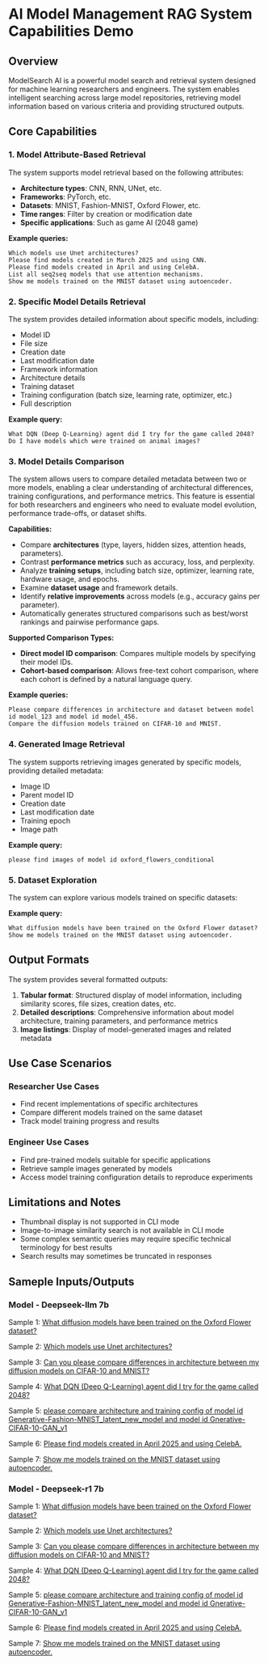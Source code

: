 # AI Model Management RAG System Capabilities Demo

## Overview

ModelSearch AI is a powerful model search and retrieval system designed for machine learning researchers and engineers. The system enables intelligent searching across large model repositories, retrieving model information based on various criteria and providing structured outputs.

## Core Capabilities

### 1. Model Attribute-Based Retrieval

The system supports model retrieval based on the following attributes:

- **Architecture types**: CNN, RNN, UNet, etc.
- **Frameworks**: PyTorch, etc.
- **Datasets**: MNIST, Fashion-MNIST, Oxford Flower, etc.
- **Time ranges**: Filter by creation or modification date
- **Specific applications**: Such as game AI (2048 game)

**Example queries:**
```
Which models use Unet architectures?
Please find models created in March 2025 and using CNN.
Please find models created in April and using CelebA.
List all seq2seq models that use attention mechanisms.
Show me models trained on the MNIST dataset using autoencoder.
```

### 2. Specific Model Details Retrieval

The system provides detailed information about specific models, including:

- Model ID
- File size
- Creation date
- Last modification date
- Framework information
- Architecture details
- Training dataset
- Training configuration (batch size, learning rate, optimizer, etc.)
- Full description

**Example query:**
```
What DQN (Deep Q-Learning) agent did I try for the game called 2048?
Do I have models which were trained on animal images?
```

### 3. Model Details Comparison

The system allows users to compare detailed metadata between two or more models, enabling a clear understanding of architectural differences, training configurations, and performance metrics. This feature is essential for both researchers and engineers who need to evaluate model evolution, performance trade-offs, or dataset shifts.

**Capabilities:**
- Compare **architectures** (type, layers, hidden sizes, attention heads, parameters).
- Contrast **performance metrics** such as accuracy, loss, and perplexity.
- Analyze **training setups**, including batch size, optimizer, learning rate, hardware usage, and epochs.
- Examine **dataset usage** and framework details.
- Identify **relative improvements** across models (e.g., accuracy gains per parameter).
- Automatically generates structured comparisons such as best/worst rankings and pairwise performance gaps.

**Supported Comparison Types:**
- **Direct model ID comparison**: Compares multiple models by specifying their model IDs.
- **Cohort-based comparison**: Allows free-text cohort comparison, where each cohort is defined by a natural language query.

**Example queries:**
```
Please compare differences in architecture and dataset between model id model_123 and model id model_456.
Compare the diffusion models trained on CIFAR-10 and MNIST.
```

### 4. Generated Image Retrieval

The system supports retrieving images generated by specific models, providing detailed metadata:

- Image ID
- Parent model ID
- Creation date
- Last modification date
- Training epoch
- Image path

**Example query:**
```
please find images of model id oxford_flowers_conditional
```

### 5. Dataset Exploration

The system can explore various models trained on specific datasets:

**Example query:**
```
What diffusion models have been trained on the Oxford Flower dataset?
Show me models trained on the MNIST dataset using autoencoder.
```

## Output Formats

The system provides several formatted outputs:

1. **Tabular format**: Structured display of model information, including similarity scores, file sizes, creation dates, etc.
2. **Detailed descriptions**: Comprehensive information about model architecture, training parameters, and performance metrics
3. **Image listings**: Display of model-generated images and related metadata

## Use Case Scenarios

### Researcher Use Cases

- Find recent implementations of specific architectures
- Compare different models trained on the same dataset
- Track model training progress and results

### Engineer Use Cases

- Find pre-trained models suitable for specific applications
- Retrieve sample images generated by models
- Access model training configuration details to reproduce experiments

## Limitations and Notes

- Thumbnail display is not supported in CLI mode
- Image-to-image similarity search is not available in CLI mode
- Some complex semantic queries may require specific technical terminology for best results
- Search results may sometimes be truncated in responses

## Sameple Inputs/Outputs

### Model - Deepseek-llm 7b

Sample 1: [What diffusion models have been trained on the Oxford Flower dataset?](https://github.com/ynyeh0221/model-insight-rag/blob/main/demo/deepseek-llm/sample_input_output_1.md)

Sample 2: [Which models use Unet architectures?](https://github.com/ynyeh0221/model-insight-rag/blob/main/demo/deepseek-llm/sample_input_output_2.md)

Sample 3: [Can you please compare differences in architecture between my diffusion models on CIFAR-10 and MNIST?](https://github.com/ynyeh0221/model-insight-rag/blob/main/demo/deepseek-llm/sample_input_output_3.md)

Sample 4: [What DQN (Deep Q-Learning) agent did I try for the game called 2048?](https://github.com/ynyeh0221/model-insight-rag/blob/main/demo/deepseek-llm/sample_input_output_4.md)

Sample 5: [please compare architecture and training config of model id Generative-Fashion-MNIST_latent_new_model and model id Gnerative-CIFAR-10-GAN_v1](https://github.com/ynyeh0221/model-insight-rag/blob/main/demo/deepseek-llm/sample_input_output_5.md)

Sample 6: [Please find models created in April 2025 and using CelebA.](https://github.com/ynyeh0221/model-insight-rag/blob/main/demo/deepseek-llm/sample_input_output_6.md)

Sample 7: [Show me models trained on the MNIST dataset using autoencoder.](https://github.com/ynyeh0221/model-insight-rag/blob/main/demo/deepseek-llm/sample_input_output_7.md)

### Model - Deepseek-r1 7b

Sample 1: [What diffusion models have been trained on the Oxford Flower dataset?](https://github.com/ynyeh0221/model-insight-rag/blob/main/demo/deepseek-r1/sample_input_output_1.md)

Sample 2: [Which models use Unet architectures?](https://github.com/ynyeh0221/model-insight-rag/blob/main/demo/deepseek-r1/sample_input_output_2.md)

Sample 3: [Can you please compare differences in architecture between my diffusion models on CIFAR-10 and MNIST?](https://github.com/ynyeh0221/model-insight-rag/blob/main/demo/deepseek-r1/sample_input_output_3.md)

Sample 4: [What DQN (Deep Q-Learning) agent did I try for the game called 2048?](https://github.com/ynyeh0221/model-insight-rag/blob/main/demo/deepseek-r1/sample_input_output_4.md)

Sample 5: [please compare architecture and training config of model id Generative-Fashion-MNIST_latent_new_model and model id Gnerative-CIFAR-10-GAN_v1](https://github.com/ynyeh0221/model-insight-rag/blob/main/demo/deepseek-r1/sample_input_output_5.md)

Sample 6: [Please find models created in April 2025 and using CelebA.](https://github.com/ynyeh0221/model-insight-rag/blob/main/demo/deepseek-r1/sample_input_output_6.md)

Sample 7: [Show me models trained on the MNIST dataset using autoencoder.](https://github.com/ynyeh0221/model-insight-rag/blob/main/demo/deepseek-r1/sample_input_output_7.md)
